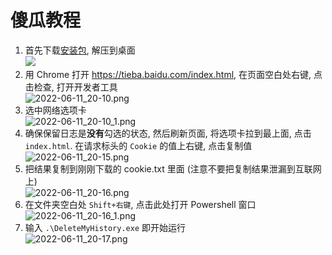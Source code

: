 # 傻瓜教程

1. 首先下载[安装包][1], 解压到桌面  
![](https://s2.loli.net/2022/06/11/rDXR9SOigWLYotd.png)
2. 用 Chrome 打开 https://tieba.baidu.com/index.html, 在页面空白处右键, 点击检查, 打开开发者工具  
![2022-06-11_20-10.png](https://s2.loli.net/2022/06/11/Blew1ks2hd84FIu.png)
3. 选中网络选项卡  
![2022-06-11_20-10_1.png](https://s2.loli.net/2022/06/11/zK38beVXlgjvnDH.png)
4. 确保保留日志是**没有**勾选的状态, 然后刷新页面, 将选项卡拉到最上面, 点击 `index.html`. 
在请求标头的 `Cookie` 的值上右键, 点击复制值  
![2022-06-11_20-15.png](https://s2.loli.net/2022/06/11/XGmK7BLeY6jfcZF.png)
5. 把结果复制到刚刚下载的 cookie.txt 里面 (注意不要把复制结果泄漏到互联网上)  
![2022-06-11_20-16.png](https://s2.loli.net/2022/06/11/WaGfiVcnIU7ZgRX.png)
6. 在文件夹空白处 `Shift+右键`, 点击此处打开 Powershell 窗口  
![2022-06-11_20-16_1.png](https://s2.loli.net/2022/06/11/I5e4QfZqSpVG6al.png)
7. 输入 `.\DeleteMyHistory.exe` 即开始运行  
![2022-06-11_20-17.png](https://s2.loli.net/2022/06/11/Yz46ucXUxLFV8Wk.png)

[1]: https://github.com/rmb122/Delete-my-hisroy-in-tieba/releases/download/v1.0.0/delete-my-history-in-tieba-v1.0.0.zip
